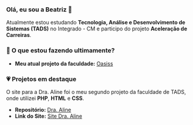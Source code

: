### Olá, eu sou a Beatriz 👋
Atualmente estou estudando **Tecnologia, Análise e Desenvolvimento de Sistemas (TADS)** no Integrado - CM e participo do projeto **Aceleração de Carreiras**.

### 💜 O que estou fazendo ultimamente?

- **Meu atual projeto da faculdade:** [Oasiss](https://github.com/bbringsjoy/Oasiss)

### 💗 Projetos em destaque

O site para a Dra. Aline foi o meu segundo projeto da faculdade de TADS, onde utilizei **PHP**, **HTML** e **CSS**.

- **Repositório:** [Dra. Aline](https://github.com/bbringsjoy/Dra.Aline)
- **Link do Site:** [Site Dra. Aline](http://draaline.infinityfreeapp.com)



<!--
**bbringsjoy/bbringsjoy** is a ✨ _special_ ✨ repository because its `README.md` (this file) appears on your GitHub profile.

Here are some ideas to get you started:

- 🔭 I’m currently working on ...
- 🌱 I’m currently learning ...
- 👯 I’m looking to collaborate on ...
- 🤔 I’m looking for help with ...
- 💬 Ask me about ...
- 📫 How to reach me: ...
- 😄 Pronouns: ...
- ⚡ Fun fact: ...
-->
